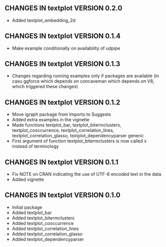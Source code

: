 ## CHANGES IN textplot VERSION 0.2.0

- Added textplot_embedding_2d

## CHANGES IN textplot VERSION 0.1.4

- Make example conditionally on availability of udpipe

## CHANGES IN textplot VERSION 0.1.3

- Changes regarding running examples only if packages are available (in casu ggforce which depends on concaveman which depends on V8, which triggered these changes)

## CHANGES IN textplot VERSION 0.1.2

- Move igraph package from Imports to Suggests
- Added extra examples in the vignette
- Made functions textplot_bar, textplot_bitermclusters, textplot_cooccurrence, textplot_correlation_lines, textplot_correlation_glasso, textplot_dependencyparser generic
- First argument of function textplot_bitermclusters is now called x instead of terminology

## CHANGES IN textplot VERSION 0.1.1

- Fix NOTE on CRAN indicating the use of UTF-8 encoded text in the data
- Added vignette

## CHANGES IN textplot VERSION 0.1.0

- Initial package
- Added textplot_bar
- Added textplot_bitermclusters
- Added textplot_cooccurrence
- Added textplot_correlation_lines
- Added textplot_correlation_glasso
- Added textplot_dependencyparser
